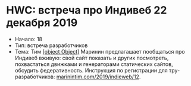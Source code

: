 # HWC: встреча про Индивеб 22 декабря 2019

- Начало: 18
- Тип: встреча разработчиков
- Тема: Тим [[object Object]](https://twitter.com/marinintim) Маринин предлагашает пообщаться про Индивеб вживую: свой сайт показать и других посмотреть, похвастаться движками и генераторами статических сайтов, обсудить федеративность. Инструкция по регистрации для тру-разработчиков: [marinintim.com/2019/indieweb/12](https://marinintim.com/2019/indieweb/12/).
